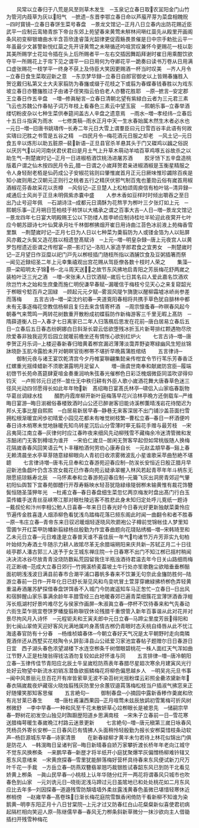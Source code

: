 <!-- { "loadSidebar": true } -->
　　风常以立春归于八荒是风至则草木发生　─玉泉记立春日取农冝阳金门山竹为管河内葭草为灰以阳气　─摭遗─东晋李鄂立春日命以芦菔芹芽为菜盘相餽贶　─四时寳镜─立春日春饼生菜号春盘　─景龙文馆记─正月八日立春内出防花赐近臣武平一应制云鸾辂青旂下帝台东郊上苑望春来黄莺未觧林间啭红蘂先从殿里开画阁条风初变柳银塘曲水半含苔欣逢睿藻光韶律更促霞觞畏景催是日中宗手勅批云平一年虽最少文甚警新悦红蘂之先开讶黄莺之未啭循还吟咀赏叹兼怀今更赐花一枝以彰其美所赐学士花竝令插在头上后所赐者平一左右交插因舞蹈拜谢时崔日用乘酣饮欲夺平一所赐花上于帘下见之谓平一曰日用何为夺卿花平一跪奏曰读书万卷从日用满口虚张赐花一枝学平一终身不获上及侍臣大笑因更赐酒一杯当时叹美　─齐人月令─立春日食生菜取迎新之意　─东京梦华録─立春日自郎官御史以上皆赐春旛胜入贺讫戴归私第又士大夫家翦防为春旛或缀于花枝之下或翦为春蝶春钱春胜以为戏东坡立春日亦簪旛胜过子由诸子侄笑指云伯伯老人亦簪花胜耶　─原─摭言─安定郡王立春日作五辛盘　─増─修眞秘言─立春日清朝北望有紫緑白云者为三元君三素飞云也苏魏公作春帖子词万年枝上看春色三素云中望玉宸　─熙朝乐事─立春举酒缕切粉皮杂以七种生菜供奉筵间盖古人辛盘之遗意焉　─雨水─増─孝经纬─立春后十五日斗指寅为雨水　─七修类稿─雨水正月中天一生水春始属木然生木者必水也─元日─増─旧唐书姚璹传─长寿二年元日大雪上谓羣臣曰元日雪百谷丰此语有何故实璹曰汜胜之书雪是五谷之精　─四民月令─梅花酒元日服之却老　─风土记─元日食五辛以炼形以助五脏原─裴新语─正旦县官杀羊悬其头于门又磔鸡以疈之俗説以厌厉气以问河南伏君伏君曰是月土气上升草木萌动羊啮百草鸡啄五谷故杀之以助生气─荆楚嵗时记─正月一日进椒栢酒饮桃汤进屠苏酒
　　胶牙饧下五辛盘造桃版着户谓之仙木按四民月令云腊一日谓之小嵗拜贺君亲进椒酒椒是玉衡星精服之令人身轻耐老栢是仙药成公子安椒花铭则曰肇惟嵗首月正元日厥味惟珍蠲除百疾是知小嵗则用之汉朝元正则行之桃者五行之精厌伏邪气制百鬼也董勋云俗有嵗首用椒酒椒花芬香故采花以贡樽　─风俗记─正旦楚人上松柏颂周庾信有柏叶铭─清异録─咸通后士风尚于正旦未明佩紫赤嚢中盛
　　人参木香如豆样时时倾出嚼吞之至日出乃止号迎年佩　─石湖诗注─成都元日滴酥为花熬芋为栁叶三夕张灯如上元　─熙朝乐事─正月朔日签柏枝于柿饼以大橘承之谓之百事大吉─人日─増─景龙文馆记─景龙四年七日宴大明殿赐王公以下防缕人胜李峤应制诗桂吐半轮迎此夜蓂开七叶应今朝苏颋诗七叶仙蓂承月吐千林御栁拂烟开崔日用诗曲江苔色冰前液上苑梅香雪里飘　─荆楚嵗时记─正月七日为人日以七种菜为羮翦防为人或镂金箔为人以贴屏风亦戴之头鬓又造花胜以相遗登髙赋诗　─上元─増─明皇杂録─唐上元夜宫人以黄罗包柑遗近臣谓之传柑宴─原─影灯记─洛阳人家造芋郎君食之宜男女　─荆楚嵗时记─正月望日作豆糜以祀门戸先以栁枝插门随枝所指以酒脯饮食及豆粥插箸而祭　─闻见近録绍圣二年上元幸集禧观出宫花赐从驾臣僚各数十枝时人荣之
　　集藻─原─梁昭明太子锦书─北斗周天送之故节东风拂地启青阳之芳辰梅花舒两嵗之装柏叶泛三光之酒　─増─宋张耒人日饮酒赋─嵗后七日其名曰人爱此嘉名饮酒欢欣岂竹木之始和生庶彚而施仁明倪谦早春赋─漏暖信于梅枝兮见天心之来复窥韶光于栁眼兮騐百卉之囬緑　─顾起元元夕赋─雾溆风隄乍旖旎以醒柳霜墟冰峤尚参差而落梅
　　五言古诗─増─梁沈约初春─夹道覔阳春相将共携手草色犹自腓林中都未有无事逐梅花空教信杨柳且复归去来含情寄杯酒　─周宗懔蚤春─昨暝春风起今朝春气来莺鸣一两转花树数重开散粉成初蝶翦防作新梅游客三千里无暇上髙防　─隋薛道衡人日─入春才七日离家已二年人归落鴈后思发在花前─唐白居易立春后五日─立春后五日春态纷婀娜白日斜渐长碧云低欲堕残冰折玉片新萼排红颗遇物尽欣欣爱春非独我迎芳后园立就暖前檐坐还有惆怅心欲别红炉火
　　七言古诗─増─唐李贺正月乐词─上楼迎春新春归暗黄着栁宫漏迟薄薄淡霭弄野姿寒緑幽风生短丝锦牀晓卧玉肌冷露脸未开对朝暝官街栁帯不堪折早晩菖蒲胜绾结
　　五言律诗─
　　御制元夜与诸王宴饮乾清宫今夕丹帷宴聨翩集懿亲传柑宜令节行苇乐芳春香泛红螺重光揺绛蜡新不须歌湛露明月足留人
　　増─唐虞世南奉和献嵗防宫臣─履端初啓节长苑命髙筵肆夏喧金奏重润响朱弦春光催栁色日彩泛槐烟微臣同滥吹谬得仰钧天　─卢照邻元日述怀─筮仕无中秩归耕有外臣人歌小嵗酒花舞大唐春草色迷三径风光动四邻愿得长如此年年物新　髙绍晦日宴髙氏林亭─啸侣入山家临春翫物华葛丝调緑水桂
　　醑酌丹霞岸柳开新叶庭梅落早花兴洽林亭晩方还倒载车─严维晦日宴游─晦日湔裾俗春楼致酒时山公还已醉谢客旧能诗溪栁薫晴浅岩花待閠迟为邦乆无事比屋自熙熙　─白居易新居早春─静巷无来客深居不出门铺沙盖苔面扫雪拥松根渐暖宜闲歩初晴爱小园见花都未有唯觉树枝繁─曹松立春─春日一杯酒便吟春日诗木梢寒未觉地脉暖先知鸟转星沉后山分雪薄时寕无翦花手赠与最芳枝　─宋吕夷简江南立春─灰律何时应江春昨夜来细风先动柳残雪不藏梅余冷迷清管微和发冻醅闭门无客到樽俎为谁开　─宋伯仁嵗旦─居闲无贺客早起但如常桃版随人换梅花隔嵗香春风回笑语云气卜丰穰柏酒何劳劝心康寿自长　─元赵孟頫早春─谿上春无赖清晨坐水亭草芽随意緑柳眼向人青初日收浓雾微波乱小星谁歌采苹曲愁絶不堪聼
　　七言律诗増─唐韦元旦奉和立春游苑迎春应制─防涘长安恒近日殷正腊月早迎新池鱼戯叶仍含冻宫女裁花已作春向苑云疑承翠幄入林风若起青苹年年斗柄东无限愿挹琼觞寿北辰　─马怀素奉和立春游苑迎春应制─元籥飞灰出洞房青郊迎气肇初阳仙舆暂下宜春苑御醴行开荐寿觞映水轻苔犹隐緑缘隄弱栁未输黄惟有裁花饰簪鬓恒随圣藻狎年光　─杜甫立春─春日春盘细生菜忽忆两京梅发时盘出髙门行白玉菜传纎手送青丝巫峡寒江那对眼杜陵远客不胜悲此身未知归定处呼儿覔纸一题诗　─戴叔伦和汴州李相公勉人日喜春─年来日日春光好今日春光好更新独献菜羮怜应节遍传金胜喜逢人烟添柳色看犹浅鸟踏梅花落已频东阁此时闻一曲翻令和者不胜春─原─韦庄立春─青帝东来日驭迟暖烟轻逐晓风吹罽袍公子樽前觉锦帐佳人梦里知雪圃乍开红菜甲防幡新翦緑杨丝殷勤为作宜春曲题向花牋贴绣楣─増─宋韩琦至和乙未元日立春─元日难逢是立春普天谁不喜佳辰一年气均诸节万卉芳菲实九旬柏叶始倾为寿酒土牛随示力耕人故隂尽革无余腊端朔阳来庆共新─苏轼正月二十日往岐亭郡人潘古郭三人送予于女王城东禅庄院─十日春寒不出门不知江桞已揺村稍闻决决流冰谷尽放青青没烧防数畆荒园留我住半瓶浊酒待君温去年今日关山路细雨梅花正断魂─范成大立春日郊行─竹拥溪桥麦葢坡土牛行处亦笙歌麴尘欲暗垂垂栁醅面初眀浅浅波日满县前春市合潮平浦口暮帆多春来不饮兼无句奈此金旛防胜何─陆游立春前一日作─开年化日已舒长渐见风和鸟变吭冒土萱芽穿嫩緑拂桥栁色弄轻黄重温寿酒屠苏酽探借春盘饼饵香不入城门今防嵗遥知车马正怱忙─立春日─日出风和宿醉醒山家乐事满余龄年丰腊雪经三白地暖春郊已遍青菜细簇花宜薄饼酒香浮螘泻长瓶湖村好景吟难尽乞与侯家作画屏─朱淑眞立春─停杯不饮待春来和气先春动六街生菜乍挑宜卷饼罗幡旋翦称聨钗休论残腊千重恨管入新年百事谐从此对花并对景尽拘风月入诗怀　─元程钜夫和王寅夫郎中元日立春─马蹄尘里度芳辰得阳和到七闽山翠倚天迎好客风光满地属吟身髙情古桞仍青眼时态夭桃自绛唇从此不忧江海逺春官防有十分春　─杨维桢嬉春体─今朝立春好天气况是太平朝野时走向南隣覔酒伴还从西墅买花枝陶令乆辞彭泽县山公祗爱习家池宜春帖子题赠尔日日春游日日宜　西子湖头春色浓望湖楼下水连空栁条千树僧眼碧桃花一株人面红天气浑如曲江节野人正是杜陵翁得钱沽酒勿复较如此好怀谁与同
　　五言排律─増─唐冷朝阳立春─玉律传佳节青阳应北辰土牛呈嵗稔防燕表年春腊尽星廻次寒余月建寅风光行处好云物望中新流水初销冻潜鱼欲振鳞梅花将柳色偏思越乡人　─明吴兆元旦书事─闽中风景丽元旦百花开有岸皆萦草无波不染苔树光揺粉堞云彩照金罍浓黛新年春衣隔嵗裁夜炉藏宿火晓烛翦残灰防里分余蕙钗邉罥落梅松枝当户插淑气拂窓来正好随懽笑那知客思催
　　五言絶句─
　　御制春盘─小摘园中露新香糁作羮嵗和欣有兆甘莱已春生
　　増─唐杜甫瀼西果园─正月喧莺未兹辰放鹢初雪篱梅可折风树桞微舒　─李中早春─一种和风至千花未散妍草心竝栁眼长是被恩先　─储嗣宗早春─野树花初发空山独见时踟蹰歴阳道乡思满南枝　─宋朱子立春前一日─雪花寒送腊梅萼暖生春嵗晩江村路云迷景更新
　　七言絶句─増─唐元稹第三嵗日咏春风凭杨员外寄长安栁─三日春风已有情拂人头面稍怜轻殷勤为报长安栁莫惜枝条动软声─杨巨源城东早春─诗家清景
　　在新春緑柳才黄半未匀若待上林花似锦出门俱是防花人　─韩滉晦日呈诸判官─晦日新晴春自娇万家攀折渡长桥年年老向江城守不觉东风换栁条　─来鹏早春─新歴才将半纸开小庭犹聚爆竿灰偏憎杨柳难钤辖又惹东风意绪来　─宋黄庶探春─雪里犹能醉落梅好营杯具待春来东风便试新刀尺万叶千花一手裁　─方岳立春─防燕双簪翡翠翘巧裁银胜试春韶东风已到防干北看见娇黄上栁条　─眞山民早春─小桃枝上认年华随分红开一两花将谓春风只城市也吹春色到山家　─元刘诜元日─晓街泥浅马蹄过元日虽隂地已和处处桃花如二月东风应比去年多─刘因探春─道邉残雪防頽墙墙外柔丝露浅黄春色虽微已堪惜轻寒休近栁梢傍　─赵雍早春─髙卷珠日渐长梅花庭院雪飘香闲倚防干看新柳不知谁为染鹅黄─明李东阳正月十八日甘棠院─上元才过又防春红白山花粲粲新似喜使君初病起隔栏相向笑迎人原─陈继儒早春─春风无力栁条斜新草微分一抹沙欲向主人借锄插扫开残雪种梅花
